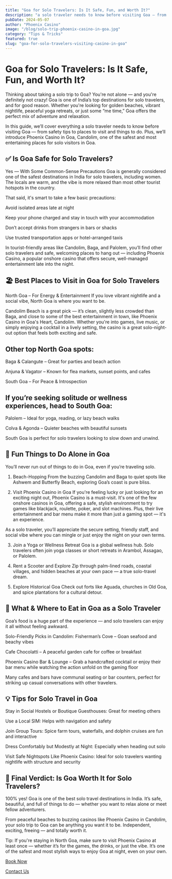 ```yaml
---
title: "Goa for Solo Travelers: Is It Safe, Fun, and Worth It?"
description: "a solo traveler needs to know before visiting Goa — from safety tips to places to visit and things to do. Plus, we’ll.."
pubDate: 2024-05-07
author: "Phoenix Casino"
image: "/blog/solo-trip-phoenix-casino-in-goa.jpg"
category: "Tips & Tricks"
featured: true
slug: "goa-for-solo-travelers-visiting-casino-in-goa"
---
```

# Goa for Solo Travelers: Is It Safe, Fun, and Worth It?
Thinking about taking a solo trip to Goa? You're not alone — and you're definitely not crazy! Goa is one of India’s top destinations for solo travelers, and for good reason. Whether you're looking for golden beaches, vibrant nightlife, peaceful yoga retreats, or just some “me time,” Goa offers the perfect mix of adventure and relaxation.

In this guide, we’ll cover everything a solo traveler needs to know before visiting Goa — from safety tips to places to visit and things to do. Plus, we’ll introduce Phoenix Casino in Goa, Candolim, one of the safest and most entertaining places for solo visitors in Goa.

## ✅ Is Goa Safe for Solo Travelers?
Yes — With Some Common-Sense Precautions
Goa is generally considered one of the safest destinations in India for solo travelers, including women. The locals are warm, and the vibe is more relaxed than most other tourist hotspots in the country.

That said, it's smart to take a few basic precautions:

Avoid isolated areas late at night

Keep your phone charged and stay in touch with your accommodation

Don’t accept drinks from strangers in bars or shacks

Use trusted transportation apps or hotel-arranged taxis

In tourist-friendly areas like Candolim, Baga, and Palolem, you’ll find other solo travelers and safe, welcoming places to hang out — including Phoenix Casino, a popular onshore casino that offers secure, well-managed entertainment late into the night.

## 🏖️ Best Places to Visit in Goa for Solo Travelers
North Goa – For Energy & Entertainment
If you love vibrant nightlife and a social vibe, North Goa is where you want to be.

Candolim Beach is a great pick — it’s clean, slightly less crowded than Baga, and close to some of the best entertainment in town, like Phoenix Casino in Goa's Heart, Candolim. Whether you're into games, live music, or simply enjoying a cocktail in a lively setting, the casino is a great solo-night-out option that feels both exciting and safe.

## Other top North Goa spots:

Baga & Calangute – Great for parties and beach action

Anjuna & Vagator – Known for flea markets, sunset points, and cafes

South Goa – For Peace & Introspection

## If you’re seeking solitude or wellness experiences, head to South Goa:

Palolem – Ideal for yoga, reading, or lazy beach walks

Colva & Agonda – Quieter beaches with beautiful sunsets

South Goa is perfect for solo travelers looking to slow down and unwind.

## 🎉 Fun Things to Do Alone in Goa
You’ll never run out of things to do in Goa, even if you’re traveling solo.

1. Beach-Hopping
From the buzzing Candolim and Baga to quiet spots like Ashwem and Butterfly Beach, exploring Goa’s coast is pure bliss.

2. Visit Phoenix Casino in Goa
If you're feeling lucky or just looking for an exciting night out, Phoenix Casino is a must-visit. It's one of the few onshore casinos in Goa, offering a safe, stylish environment to try games like blackjack, roulette, poker, and slot machines. Plus, their live entertainment and bar menu make it more than just a gaming spot — it's an experience.

As a solo traveler, you’ll appreciate the secure setting, friendly staff, and social vibe where you can mingle or just enjoy the night on your own terms.

3. Join a Yoga or Wellness Retreat
Goa is a global wellness hub. Solo travelers often join yoga classes or short retreats in Arambol, Assagao, or Palolem.

4. Rent a Scooter and Explore
Zip through palm-lined roads, coastal villages, and hidden beaches at your own pace — a true solo-travel dream.

5. Explore Historical Goa
Check out forts like Aguada, churches in Old Goa, and spice plantations for a cultural detour.

## 🍛 What & Where to Eat in Goa as a Solo Traveler
Goa’s food is a huge part of the experience — and solo travelers can enjoy it all without feeling awkward.

Solo-Friendly Picks in Candolim:
Fisherman’s Cove – Goan seafood and beachy vibes

Cafe Chocolatti – A peaceful garden cafe for coffee or breakfast

Phoenix Casino Bar & Lounge – Grab a handcrafted cocktail or enjoy their bar menu while watching the action unfold on the gaming floor

Many cafes and bars have communal seating or bar counters, perfect for striking up casual conversations with other travelers.

## 💡 Tips for Solo Travel in Goa
Stay in Social Hostels or Boutique Guesthouses: Great for meeting others

Use a Local SIM: Helps with navigation and safety

Join Group Tours: Spice farm tours, waterfalls, and dolphin cruises are fun and interactive

Dress Comfortably but Modestly at Night: Especially when heading out solo

Visit Safe Nightspots Like Phoenix Casino: Ideal for solo travelers wanting nightlife with structure and security

## 🧳 Final Verdict: Is Goa Worth It for Solo Travelers?
100% yes!
Goa is one of the best solo travel destinations in India. It’s safe, beautiful, and full of things to do — whether you want to relax alone or meet fellow adventurers.

From peaceful beaches to buzzing casinos like Phoenix Casino in Candolim, your solo trip to Goa can be anything you want it to be. Independent, exciting, freeing — and totally worth it.

Tip: If you're staying in North Goa, make sure to visit Phoenix Casino at least once — whether it’s for the games, the drinks, or just the vibe. It’s one of the safest and most stylish ways to enjoy Goa at night, even on your own.

[Book Now](https://www.phoenixcasino.in/)

[Contact Us](/contact) 
